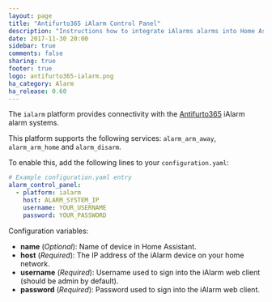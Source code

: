 ```yaml
---
layout: page
title: "Antifurto365 iAlarm Control Panel"
description: "Instructions how to integrate iAlarms alarms into Home Assistant."
date: 2017-11-30 20:00
sidebar: true
comments: false
sharing: true
footer: true
logo: antifurto365-ialarm.png
ha_category: Alarm
ha_release: 0.60
---
```


The `ialarm` platform provides connectivity with the [Antifurto365](https://www.antifurtocasa365.it/) iAlarm alarm systems.

This platform supports the following services: `alarm_arm_away`, `alarm_arm_home` and `alarm_disarm`.

To enable this, add the following lines to your `configuration.yaml`:

```yaml
# Example configuration.yaml entry
alarm_control_panel:
  - platform: ialarm
    host: ALARM_SYSTEM_IP
    username: YOUR_USERNAME
    password: YOUR_PASSWORD
```

Configuration variables:

- **name** (*Optional*): Name of device in Home Assistant.
- **host** (*Required*): The IP address of the iAlarm device on your home network.
- **username** (*Required*): Username used to sign into the iAlarm web client (should be admin by default).
- **password** (*Required*): Password used to sign into the iAlarm web client.

